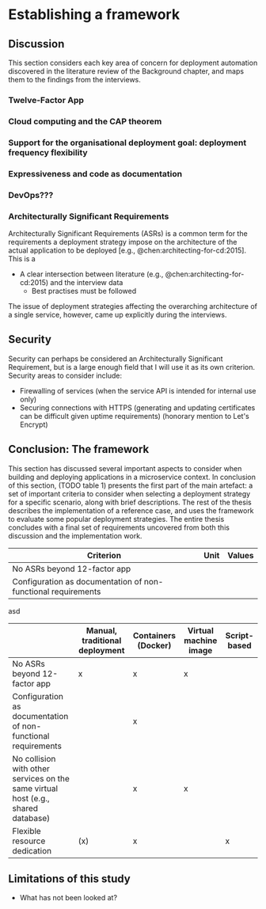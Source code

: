 # Establishing a framework

## Discussion

This section considers each key area of concern for deployment automation discovered in the literature review of the Background chapter, and maps them to the findings from the interviews.

### Twelve-Factor App


### Cloud computing and the CAP theorem

### Support for the organisational deployment goal: deployment frequency flexibility

### Expressiveness and code as documentation

### DevOps???

### Architecturally Significant Requirements

Architecturally Significant Requirements (ASRs) is a common term for the requirements a deployment strategy impose on the architecture of the actual application to be deployed [e.g., @chen:architecting-for-cd:2015]. This is a 

- A clear intersection between literature (e.g., @chen:architecting-for-cd:2015) and the interview data
  - Best practises must be followed

The issue of deployment strategies affecting the overarching architecture of a single service, however, came up explicitly during the interviews. 

## Security

Security can perhaps be considered an Architecturally Significant Requirement, but is a large enough field that I will use it as its own criterion. Security areas to consider include:

- Firewalling of services (when the service API is intended for internal use only)
- Securing connections with HTTPS (generating and updating certificates can be difficult given uptime requirements) (honorary mention to Let's Encrypt)

## Conclusion: The framework

This section has discussed several important aspects to consider when building and deploying applications in a microservice context. In conclusion of this section, (TODO table 1) presents the first part of the main artefact: a set of important criteria to consider when selecting a deployment strategy for a specific scenario, along with brief descriptions. The rest of the thesis describes the implementation of a reference case, and uses the framework to evaluate some popular deployment strategies. The entire thesis concludes with a final set of requirements uncovered from both this discussion and the implementation work. 

| Criterion | Unit | Values |
| ---------------------------------------- | ----------- | ---------- |
| No ASRs beyond 12-factor app
| Configuration as documentation of non-functional requirements

asd

| &nbsp; | Manual, traditional deployment | Containers (Docker) | Virtual machine image | Script-based |
| ---------------------------------------- | ----------- | ---------- | --------- | -------- |
| No ASRs beyond 12-factor app                                                            | x | x | x |   |
| Configuration as documentation of non-functional requirements                           |   | x |   |   |
| No collision with other services on the same virtual host (e.g., shared database)       |   | x | x |   |
| Flexible resource dedication                                                            |(x)| x |   | x |

## Limitations of this study

- What has not been looked at?
